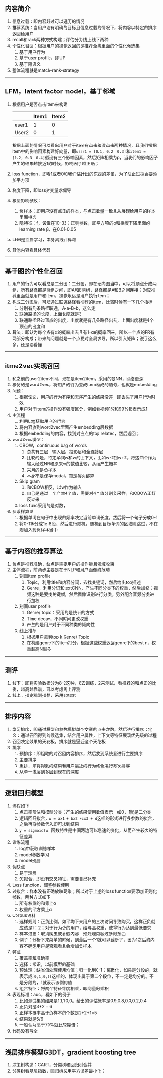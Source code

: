 ## 内容简介

1. 信息过载：即内容超过可以遍历的情况
2. 推荐系统：当用户没有明确的目标且信息过载的情况下，将内容以特定的排序返回给用户
3. recall和rank两种方式构建；评估分为线上线下两种
4. 个性化召回：根据用户的操作返回的是推荐全集里面的个性化候选集
   1. 基于用户行为
   2. 基于user profile，即UP
   3. 基于隐语义
5. 整体流程就是match-rank-strategy

---

## LFM，latent factor model，基于邻域

1. 根据用户是否点击item来构建

   |       | Item1 | Item2 |
   | ----- | ----- | ----- |
   | user1 | 1     | 0     |
   | User2 | 0     | 1     |

   根据上面的情况可以看出用户对于item有点击和没点击两种情况，且我们根据item中的影响因素构建好向量，即`user1 = [0.1, 0.2, 0.3]`和`item1 = [0.2, 0.3, 0.4]`假设有三个影响因素，然后矩阵相乘为p，当我们的影响因子产生的结果越接近1的时候，影响因子越正确；

2. loss function，即看1或者0和我们估计出的东西的差值，为了防止过拟合要添加平方项

3. 梯度下降，即loss对变量求偏导

4. 模型影响参数：

   1. 负样本：即用户没有点击的样本，与点击数量一致且从展现给用户的样本里面挑选
   2. 隐特征：f，设置在10-32；正则参数，即平方项的α和梯度下降里面的learning rate β，在0.01-0.05

5. LFM是监督学习，本身离线计算难

6. 其他内容看具体代码

---

## 基于图的个性化召回

1. 用户的行为可以看成是二分图：二分图，即在无向图当中，可以将顶点分成两组，所有路径都是两组之间，即A和B两组，路径都是A和B之间连接；对应推荐里面就是用户和item，操作永远是用户执行item；
2. 构成二分图后，可以通过联通路径看推荐的item，比较时候有一下几个指标
   1. 分别有几条路径联通，A-a-B-b，这么走
   2. 联通路径的长度，上面长度就是3
   3. 联通路径经过顶点的出度，出度就是有几条路径出去，上面出度就是4个顶点的出度和
3. 算法：即认为每个点有α的概率出去且有1-α的概率回来，所以一个点的PR有两部分构成；带来的问题就是一个点要对全局求导，所以引入矩阵；说了这么多，还是没看懂

---

## itme2vec实现召回

1. 和之前的user2item不同，现在是item2item，采用的是NN，网络更深
2. 模仿的是word2vec，将用户的行为变成item构成的语句，也就是embedding
3. 问题：
   1. 根据论文，用户的行为有序和无序产生的结果没差，即丢失了用户行为时效
   2. 用户对于item的操作没有强度区分，例如看视频1%和99%都表示成1
4. 主流程
   1. 利用Log获取用户的行为
   2. 将内容放到word2vec里面产生embedding层数据
   3. 根据embedding的内容，找到对应点的top related，然后返回；
5. word2vec模型：
   1. CBOW，continuous bag of words
      1. 总共有三层，输入层，投影层和全连接层
      2. 比较的是，特定单词w和w的上下文，比如w-2到w+2，将这四个作为输入经过NN和原来w的数值比较，从而产生概率
      3. 采用的是负样本
      4. 本身不是保存modal，而是每次都算
   2. Skip gram
      1. 和CBOW相反，以w作为输入
      2. 自己是通过一个产生4个值，需要对4个值分别负采样，和CBOW正好反过来
   3. loss func采用的是对数，
6. 负采样算法
   1. 根据单词在句子中出现的频率决定当前单词长度，然后将一个句子分成0-1
   2. 将0-1等分成1e-8段，然后进行随机，随机到目标单词的区域则跳过，不在则加入到负样本当中

---

## 基于内容的推荐算法

1. 优点是推荐准确，缺点是需要用户的操作量且领域收束
2. 主体流程，前两步主要是在于NLP和用户画像的范畴
   1. 刻画item profile
      1. Topic，利用title和内容分词，去找关键词，然后给出top描述
      2. Genre，利用分词和textCNN，产生不同分类下的权重，然后加权；视频这种是要找关键帧，然后图像识别进行分类，另外配合音频分类进行加权
   2. 刻画user profile
      1. Genre/ topic：采用的是统计的方式
      2. Time decay，不同时间更改权重
      3. 产生的是用户对于不同种类的倾向性
   3. 线上推荐
      1. 根据用户拿到top k Genre/ Topic
      2. 在构建genre下的item打分，根据这些权重返回genre下的best n，权重越高N越多

---

## 测评

1. 线下：即将实验数据分为8-2这种，8去训练，2来测试，看推荐的和点击的比例，越高越靠谱，可以考虑线上评测
2. 线上：指定观测指标，采用abtest

---

## 排序内容

1. 学习排序，即通过模型和参数模拟单个文章的点击次数，然后进行排序；定义：通过召回得到的候选集，结合用户属性，上下文等特征展现优先级的过程
2. 召回决定效果的天花板，排序就是逼近这个天花板
3. 排序
   1. 预排序：即粗略的对召回内容排序，然后放到系统里进行主要排序
   2. 主要排序
   3. 重排，即将得到的结果和用户最近的行为结合进行再次排序
   4. 从单一浅层到多层到现在的深度

---

## 逻辑回归模型

1. 流程如下
   1. 点击率预估和模型分类：产生的结果使用数值表示，如0，1就是二分类
   2. 逻辑回归拟合，`w = ax1 + bx2 +cx3 + d`这样的形式进行多参数的拟合，之后再将参数代入即可求到结果
   3. `y = sigmoid(w)` 函数特性是中间两边可以急速的变化，从而产生较大的特征差异
2. 训练流程
   1. log中获取训练样本
   2. model参数学习
   3. model预测
3. 优缺点
   1. 易于理解
   2. 欠拟合，即没有交叉特征，需要自己补充
4. Loss function，调整参数使用
5. 过拟合：样本没有正确放映现象；所以对于上述的loss function要添加正则化参数，两种方式如下
   1. 所有权重的和乘上α
   2. 权重的平方乘上α
6. Corpus语料
   1. 选样规则：正负比例，如平均下来用户的三次访问导致购买，这样正负就应该是1：2；对于行为少的用户，给与高权重，使得行为达到最低要求
   2. 样本过滤：取消爬虫或者假内容；预处理内容过多的东西
   3. 例子：分析下来菜单的时候，到最后一个1就可以截断了，因为1之后的内容不确定用户是否观看且会增加负样本
7. 特征
   1. 覆盖率和准确率
   2. 选择：常识，以前模型的基础
   3. 预处理：缺省值处理使用均值；归一化到0-1；离散化，如果是分段的，就表示成`[0,1,0,0]`这样的，体现出属于第二个段位，不一定是均分的。不是分段的，1就表示该例的值
   4. 组合特征：将两个特征维度相乘，即向量的乘积
8. 表现标准：auc，看如下的例子
   1. 比如测试集的结果是1,1,1,0,0。给出的评估概率是0.9,0.8,0.3,0.2,0.4
   2. 正负对是3*2 = 6
   3. 正样本概率高于负样本的个数是2+2+1=5
   4. 结果就是5/6
   5. 一般认为高于70%就比较靠谱；
9. 代码没有写全

---

## 浅层排序模型GBDT，gradient boosting tree

1. 决策树构造：CART，分类树和回归树合并
2. 分类树看基尼指数，回归树采用平方误差最小化；







































